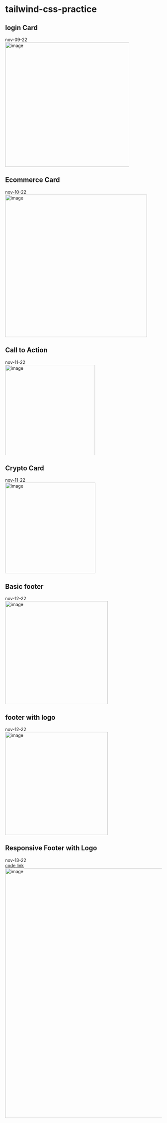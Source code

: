 # tailwind-css-practice

## login Card 
<div>nov-09-22</div>
<img width="399" alt="image" src="https://user-images.githubusercontent.com/66414385/201155844-53a09fe5-b8ed-4219-8b81-db55ed8d8439.png">

## Ecommerce Card
<div>nov-10-22</div>
<img width="456" alt="image" src="https://user-images.githubusercontent.com/66414385/201155136-e36d228c-301e-4ce5-89de-16cfe1fceb36.png">

## Call to Action
<div>nov-11-22</div>
<img width="289" alt="image" src="https://user-images.githubusercontent.com/66414385/201264543-9970fba5-39a7-41c1-99cb-8ce13b353613.png">


## Crypto Card
<div>nov-11-22</div>
<img width="290" alt="image" src="https://user-images.githubusercontent.com/66414385/201263686-533423b9-ec2f-43c2-9ccf-d0888d710b5f.png">

## Basic footer
<div>nov-12-22</div>
<img width="330" alt="image" src="https://user-images.githubusercontent.com/66414385/201456694-954b7340-58bc-401e-9968-52d075b348f3.png">


## footer with logo
<div>nov-12-22</div>
<img width="330" alt="image" src="https://user-images.githubusercontent.com/66414385/201456512-cd2830a0-abcc-427e-97a3-ffe7dccd6d72.png">

## Responsive Footer with Logo
<div>nov-13-22</div>
<a href="https://play.tailwindcss.com/RmGDquLQJx" target="_blank">code link </a>
<img width="800" alt="image" src="https://user-images.githubusercontent.com/66414385/201500175-1998c871-ed05-43ae-96ee-950e8d9f4538.png">
